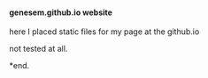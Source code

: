 
#### genesem.github.io website

here I placed static files for my page at the github.io

not tested at all.

*end.

